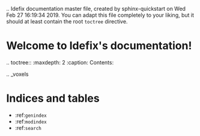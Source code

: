 .. Idefix documentation master file, created by
   sphinx-quickstart on Wed Feb 27 16:19:34 2019.
   You can adapt this file completely to your liking, but it should at least
   contain the root `toctree` directive.

Welcome to Idefix's documentation!
==================================

.. toctree::
   :maxdepth: 2
   :caption: Contents:

.. _voxels

Indices and tables
==================

* :ref:`genindex`
* :ref:`modindex`
* :ref:`search`
